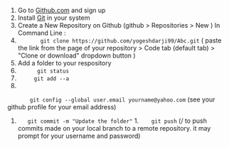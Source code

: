 1. Go to [Github.com](https://github.com) and sign up
1. Install [Git](https://git-scm.com/) in your system
1. Create a New Repository on Github (github > Repositories > New )
In Command Line :
1. ```        git clone https://github.com/yogeshdarji99/Abc.git ``` 
        ( paste the link from the page of your repository > Code tab (default tab) > "Clone or download" dropdown button )
1. Add a folder to your respository
1. ```       git status      ```
1. ```      git add --a     ``` 
1.
```        git config --global user.email yourname@yahoo.com ``` 
  (see your github profile for your email address)  
1. ```    git commit -m "Update the folder" ```
1.```     git push ```
        (/ to push commits made on your local branch to a remote repository. it may prompt for your username and password)
 
